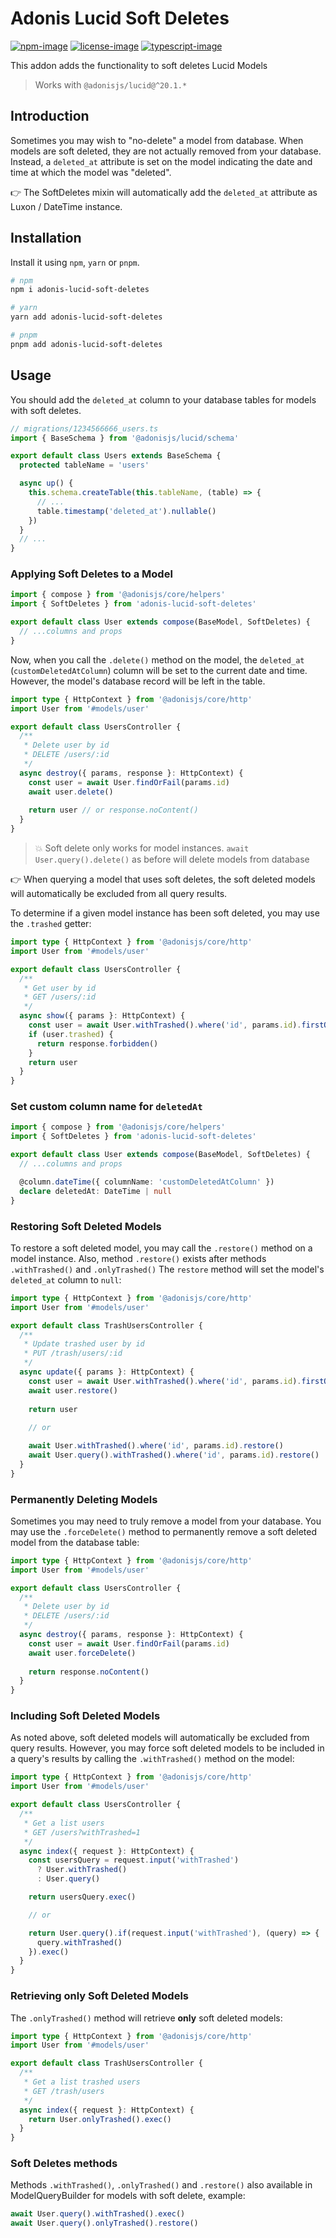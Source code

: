 # Adonis Lucid Soft Deletes

[![npm-image]][npm-url] [![license-image]][license-url] [![typescript-image]][typescript-url]

This addon adds the functionality to soft deletes Lucid Models
> Works with `@adonisjs/lucid@^20.1.*`

## Introduction

Sometimes you may wish to "no-delete" a model from database.
When models are soft deleted, they are not actually removed from your database.
Instead, a `deleted_at` attribute is set on the model indicating the date
and time at which the model was "deleted".

:point_right: The SoftDeletes mixin will automatically add the `deleted_at` attribute
as Luxon / DateTime instance.

## Installation

Install it using `npm`, `yarn` or `pnpm`.

```bash
# npm
npm i adonis-lucid-soft-deletes

# yarn
yarn add adonis-lucid-soft-deletes

# pnpm
pnpm add adonis-lucid-soft-deletes
```

## Usage

You should add the `deleted_at` column to your database tables for models with soft deletes.

```ts
// migrations/1234566666_users.ts
import { BaseSchema } from '@adonisjs/lucid/schema'

export default class Users extends BaseSchema {
  protected tableName = 'users'

  async up() {
    this.schema.createTable(this.tableName, (table) => {
      // ...
      table.timestamp('deleted_at').nullable()
    })
  }
  // ...
}
```

### Applying Soft Deletes to a Model

```ts
import { compose } from '@adonisjs/core/helpers'
import { SoftDeletes } from 'adonis-lucid-soft-deletes'

export default class User extends compose(BaseModel, SoftDeletes) {
  // ...columns and props
}
```

Now, when you call the `.delete()` method on the model, the `deleted_at` (`customDeletedAtColumn`) column
will be set to the current date and time. However, the model's database record will be left in the table.

```ts
import type { HttpContext } from '@adonisjs/core/http'
import User from '#models/user'

export default class UsersController {
  /**
   * Delete user by id
   * DELETE /users/:id
   */
  async destroy({ params, response }: HttpContext) {
    const user = await User.findOrFail(params.id)
    await user.delete()
    
    return user // or response.noContent()
  }
}
```

> :boom: Soft delete only works for model instances. `await User.query().delete()` as before
will delete models from database

:point_right: When querying a model that uses soft deletes, the soft deleted models
will automatically be excluded from all query results.

To determine if a given model instance has been soft deleted, you may use the `.trashed` getter:

```ts
import type { HttpContext } from '@adonisjs/core/http'
import User from '#models/user'

export default class UsersController {
  /**
   * Get user by id
   * GET /users/:id
   */
  async show({ params }: HttpContext) {
    const user = await User.withTrashed().where('id', params.id).firstOrFail()
    if (user.trashed) {
      return response.forbidden()
    }
    return user
  }
}
```

### Set custom column name for `deletedAt`

```ts
import { compose } from '@adonisjs/core/helpers'
import { SoftDeletes } from 'adonis-lucid-soft-deletes'

export default class User extends compose(BaseModel, SoftDeletes) {
  // ...columns and props

  @column.dateTime({ columnName: 'customDeletedAtColumn' })
  declare deletedAt: DateTime | null
}
```

### Restoring Soft Deleted Models

To restore a soft deleted model, you may call the `.restore()` method on a model instance.
Also, method `.restore()` exists after methods `.withTrashed()` and `.onlyTrashed()`
The `restore` method will set the model's `deleted_at` column to `null`:

```ts
import type { HttpContext } from '@adonisjs/core/http'
import User from '#models/user'

export default class TrashUsersController {
  /**
   * Update trashed user by id
   * PUT /trash/users/:id
   */
  async update({ params }: HttpContext) {
    const user = await User.withTrashed().where('id', params.id).firstOrFail()
    await user.restore()
    
    return user
    
    // or

    await User.withTrashed().where('id', params.id).restore()
    await User.query().withTrashed().where('id', params.id).restore()
  }
}
```

### Permanently Deleting Models

Sometimes you may need to truly remove a model from your database.
You may use the `.forceDelete()` method to permanently remove a soft deleted model from the database table:

```ts
import type { HttpContext } from '@adonisjs/core/http'
import User from '#models/user'

export default class UsersController {
  /**
   * Delete user by id
   * DELETE /users/:id
   */
  async destroy({ params, response }: HttpContext) {
    const user = await User.findOrFail(params.id)
    await user.forceDelete()
    
    return response.noContent()
  }
}
```

### Including Soft Deleted Models

As noted above, soft deleted models will automatically be excluded from query results.
However, you may force soft deleted models to be included in a query's results
by calling the `.withTrashed()` method on the model:

```ts
import type { HttpContext } from '@adonisjs/core/http'
import User from '#models/user'

export default class UsersController {
  /**
   * Get a list users
   * GET /users?withTrashed=1
   */
  async index({ request }: HttpContext) {
    const usersQuery = request.input('withTrashed')
      ? User.withTrashed()
      : User.query()

    return usersQuery.exec()

    // or

    return User.query().if(request.input('withTrashed'), (query) => {
      query.withTrashed()
    }).exec()
  }
}
```

### Retrieving only Soft Deleted Models

The `.onlyTrashed()` method will retrieve **only** soft deleted models:

```ts
import type { HttpContext } from '@adonisjs/core/http'
import User from '#models/user'

export default class TrashUsersController {
  /**
   * Get a list trashed users
   * GET /trash/users
   */
  async index({ request }: HttpContext) {
    return User.onlyTrashed().exec()
  }
}
```

### Soft Deletes methods

Methods `.withTrashed()`, `.onlyTrashed()` and `.restore()` also available
in ModelQueryBuilder for models with soft delete, example:

```ts
await User.query().withTrashed().exec()
await User.query().onlyTrashed().restore()
```

[npm-image]: https://img.shields.io/npm/v/adonis-lucid-soft-deletes?logo=npm&style=for-the-badge
[npm-url]: https://www.npmjs.com/package/adonis-lucid-soft-deletes

[license-image]: https://img.shields.io/npm/l/adonis-lucid-soft-deletes?style=for-the-badge&color=blueviolet
[license-url]: https://github.com/lookinlab/adonis-lucid-soft-deletes/blob/develop/LICENSE.md

[typescript-image]: https://img.shields.io/npm/types/adonis-lucid-soft-deletes?color=294E80&label=%20&logo=typescript&style=for-the-badge
[typescript-url]: https://github.com/lookinlab
